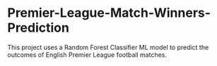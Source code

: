 # Premier-League-Match-Winners-Prediction
This project uses a Random Forest Classifier ML model to predict the outcomes of English Premier League football matches.
